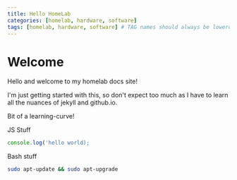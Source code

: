 ```yaml
---
title: Hello HomeLab 
categories: [homelab, hardware, software] 
tags: [homelab, hardware, software] # TAG names should always be lowercase
---
```


# Welcome

Hello and welcome to my homelab docs site!

I'm just getting started with this, so don't expect too much as I have to learn all the nuances of jekyll and github.io.

Bit of a learning-curve!



JS Stuff

```javascript
console.log('hello world);
```

Bash stuff

```bash
sudo apt-update && sudo apt-upgrade
```
